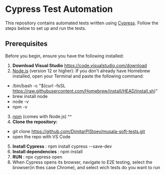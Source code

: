 # Cypress Test Automation

This repository contains automated tests written using [Cypress](https://www.cypress.io/). Follow the steps below to set up and run the tests.
## Prerequisites
Before you begin, ensure you have the following installed:
1. **Download  Visual Studio** https://code.visualstudio.com/download
2. [Node.js](https://nodejs.org/) (version 12 or higher): If you don't already have Homebrew installed, open your Terminal and paste the following command:
-  /bin/bash -c "$(curl -fsSL https://raw.githubusercontent.com/Homebrew/install/HEAD/install.sh)"
-  brew install node
-  node -v
-  npm -v
3. [npm](https://www.npmjs.com/) (comes with Node.js) ^^
4. **Clone the repository:**
-  git clone https://github.com/DimitarPlStoev/musala-soft-tests.git
-  open the repo with VS Code
5. **Install Cypress** : npm install cypress --save-dev
6. **Install dependencies** : npm install
7. **RUN** : npx cypress open 
8. When Cypress opens its browser, navigate to E2E testing, select the browser(in thes case Chrome), and select wich tests do you want to run